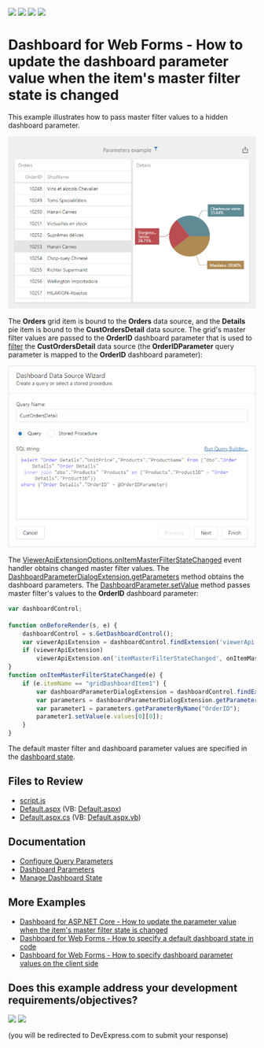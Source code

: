 <!-- default badges list -->
![](https://img.shields.io/endpoint?url=https://codecentral.devexpress.com/api/v1/VersionRange/128580393/24.2.1%2B)
[![](https://img.shields.io/badge/Open_in_DevExpress_Support_Center-FF7200?style=flat-square&logo=DevExpress&logoColor=white)](https://supportcenter.devexpress.com/ticket/details/T575012)
[![](https://img.shields.io/badge/📖_How_to_use_DevExpress_Examples-e9f6fc?style=flat-square)](https://docs.devexpress.com/GeneralInformation/403183)
[![](https://img.shields.io/badge/💬_Leave_Feedback-feecdd?style=flat-square)](#does-this-example-address-your-development-requirementsobjectives)
<!-- default badges end -->

# Dashboard for Web Forms - How to update the dashboard parameter value when the item's master filter state is changed

This example illustrates how to pass master filter values to a hidden dashboard parameter. 

![Web Dashboard](web-dashboard.png)


The **Orders** grid item is bound to the **Orders** data source, and the **Details** pie item is bound to the **CustOrdersDetail** data source. The grid's master filter values are passed to the **OrderID** dashboard parameter that is used to [filter](https://docs.devexpress.com/Dashboard/117192) the **CustOrdersDetail** data source (the **OrderIDParameter** query parameter is mapped to the **OrderID** dashboard parameter):

![Data Source Filter](data-source-filter.png)


The [ViewerApiExtensionOptions.onItemMasterFilterStateChanged](https://docs.devexpress.com/Dashboard/js-DevExpress.Dashboard.ViewerApiExtensionOptions?p=netframework#js_devexpress_dashboard_viewerapiextensionoptions_onitemmasterfilterstatechanged) event handler obtains changed master filter values. The [DashboardParameterDialogExtension.getParameters](https://docs.devexpress.com/Dashboard/js-DevExpress.Dashboard.DashboardParameterDialogExtension?p=netframework#js_devexpress_dashboard_dashboardparameterdialogextension_getparameters) method obtains the dashboard parameters. The [DashboardParameter.setValue](https://docs.devexpress.com/Dashboard/js-DevExpress.Dashboard.DashboardParameter#js_devexpress_dashboard_dashboardparameter_setvalue_value_) method passes master filter's values to the **OrderID** dashboard parameter:

```js
var dashboardControl;

function onBeforeRender(s, e) {
	dashboardControl = s.GetDashboardControl();
	var viewerApiExtension = dashboardControl.findExtension('viewerApi');
	if (viewerApiExtension)
		viewerApiExtension.on('itemMasterFilterStateChanged', onItemMasterFilterStateChanged);
}
function onItemMasterFilterStateChanged(e) {
	if (e.itemName == "gridDashboardItem1") {
		var dashboardParameterDialogExtension = dashboardControl.findExtension('dashboardParameterDialog');
		var parameters = dashboardParameterDialogExtension.getParameters();
		var parameter1 = parameters.getParameterByName("OrderID");
		parameter1.setValue(e.values[0][0]);
	}
}
```

The default master filter and dashboard parameter values are specified in the [dashboard state](https://docs.devexpress.com/Dashboard/118733/web-dashboard/aspnet-web-forms-dashboard-control/manage-dashboard-state).

## Files to Review

* [script.js](./CS/DXApplication33/Content/script.js)
* [Default.aspx](./CS/DXApplication33/Default.aspx) (VB: [Default.aspx](./VB/DXApplication33/Default.aspx))
* [Default.aspx.cs](./CS/DXApplication33/Default.aspx.cs) (VB: [Default.aspx.vb](./VB/DXApplication33/Default.aspx.vb))

## Documentation

- [Configure Query Parameters](https://docs.devexpress.com/Dashboard/117192/web-dashboard/create-dashboards-on-the-web/providing-data/working-with-sql-data-sources/pass-query-parameters?p=netframework)
- [Dashboard Parameters](https://docs.devexpress.com/Dashboard/117062/web-dashboard/create-dashboards-on-the-web/data-analysis/dashboard-parameters?p=netframework)
- [Manage Dashboard State](https://docs.devexpress.com/Dashboard/118733/web-dashboard/aspnet-web-forms-dashboard-control/manage-dashboard-state)

## More Examples

- [Dashboard for ASP.NET Core - How to update the parameter value when the item's master filter state is changed](https://github.com/DevExpress-Examples/asp-net-core-dashboard-update-parameter-master-filter-changed)
- [Dashboard for Web Forms - How to specify a default dashboard state in code](https://github.com/DevExpress-Examples/web-forms-dashboard-specify-default-dashboard-state-in-code)
- [Dashboard for Web Forms - How to specify dashboard parameter values on the client side](https://github.com/DevExpress-Examples/aspxdashboard-how-to-specify-dashboard-parameter-values-on-the-client-side-t495684)
<!-- feedback -->
## Does this example address your development requirements/objectives?

[<img src="https://www.devexpress.com/support/examples/i/yes-button.svg"/>](https://www.devexpress.com/support/examples/survey.xml?utm_source=github&utm_campaign=web-forms-dashboard-update-parameter-master-filter-changed&~~~was_helpful=yes) [<img src="https://www.devexpress.com/support/examples/i/no-button.svg"/>](https://www.devexpress.com/support/examples/survey.xml?utm_source=github&utm_campaign=web-forms-dashboard-update-parameter-master-filter-changed&~~~was_helpful=no)

(you will be redirected to DevExpress.com to submit your response)
<!-- feedback end -->
